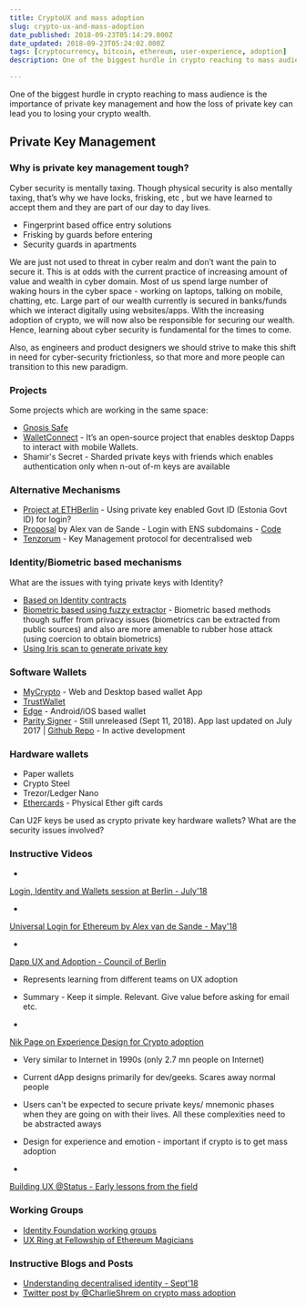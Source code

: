 ```yaml
---
title: CryptoUX and mass adoption
slug: crypto-ux-and-mass-adoption
date_published: 2018-09-23T05:14:29.000Z
date_updated: 2018-09-23T05:24:02.000Z
tags: [cryptocurrency, bitcoin, ethereum, user-experience, adoption]
description: One of the biggest hurdle in crypto reaching to mass audience is the importance of private key management and how the loss of private key can lead you to losing your crypto wealth.

---
```


One of the biggest hurdle in crypto reaching to mass audience is the importance of private key management and how the loss of private key can lead you to losing your crypto wealth.

## Private Key Management

### Why is private key management tough?

Cyber security is mentally taxing. Though physical security is also mentally taxing, that’s why we have locks, frisking, etc , but we have learned to accept them and they are part of our day to day lives.

- Fingerprint based office entry solutions
- Frisking by guards before entering
- Security guards in apartments

We are just not used to threat in cyber realm and don’t want the pain to secure it. This is at odds with the current practice of increasing amount of value and wealth in cyber domain. Most of us spend large number of waking hours in the cyber space - working on laptops, talking on mobile, chatting, etc. Large part of our wealth currently is secured in banks/funds which we interact digitally using websites/apps. With the increasing adoption of crypto, we will now also be responsible for securing our wealth. Hence, learning about cyber security is fundamental for the times to come.

Also, as engineers and product designers we should strive to make this shift in need for cyber-security frictionless, so that more and more people can transition to this new paradigm.

### Projects

Some projects which are working in the same space:

- [Gnosis Safe](https://safe.gnosis.io)
- [WalletConnect](https://walletconnect.org/) - It’s an open-source project that enables desktop Dapps to interact with mobile Wallets.
- Shamir's Secret - Sharded private keys with friends which enables authentication only when n-out of-m  keys are available

### Alternative Mechanisms

- [Project at ETHBerlin](https://devpost.com/software/ethstonia-identity) - Using private key enabled Govt ID (Estonia Govt ID) for login?
- [Proposal](https://github.com/ethereum/EIPs/pull/1078) by Alex van de Sande - Login with ENS subdomains - [Code](https://github.com/status-im/contracts/blob/73-economic-abstraction/contracts/identity/IdentityGasRelay.sol)
- [Tenzorum](https://tenzorum.org/) - Key Management protocol for decentralised web

### Identity/Biometric based mechanisms

What are the issues with tying private keys with Identity?

- [Based on Identity contracts](https://github.com/EthWorks/EthereumIdentitySDK)
- [Biometric based using fuzzy extractor](https://www.notion.so/Design-Spec-fa2b4e36d1b74d56bfca7a5062aa5faf) - Biometric based methods though suffer from privacy issues (biometrics can be extracted from public sources) and also are more amenable to rubber hose attack (using coercion to obtain biometrics)
- [Using Iris scan to generate private key](https://www.ncbi.nlm.nih.gov/pubmed/18784013)

### Software Wallets

- [MyCrypto](https://mycrypto.com/) - Web and Desktop based wallet App
- [TrustWallet](https://github.com/TrustWallet)
- [Edge](https://edge.app/) - Android/iOS based wallet
- [Parity Signer](https://play.google.com/store/apps/details?id=com.nativesigner&amp;hl=en_IN) - Still unreleased (Sept 11, 2018). App last updated on July 2017 |
[Github Repo](https://github.com/paritytech/parity-signer) - In active development

### Hardware wallets

- Paper wallets
- Crypto Steel
- Trezor/Ledger Nano
- [Ethercards](https://ether.cards/) - Physical Ether gift cards

Can U2F keys be used as crypto private key hardware wallets? What are the security issues involved?

### Instructive Videos

- 
[Login, Identity and Wallets session at Berlin - July'18](https://view.ly/v/ZICBx62MbHdh)

- 
[Universal Login for Ethereum by Alex van de Sande - May'18](https://www.youtube.com/watch?v=qF2lhJzngto)

- 
[Dapp UX and Adoption - Council of Berlin](https://view.ly/v/tWsj3yLPeUR8)

- Represents learning from different teams on UX adoption
- Summary - Keep it simple. Relevant. Give value before asking for email etc.

- 
[Nik Page on Experience Design for Crypto adoption](https://www.youtube.com/watch?v=pMZ0FHtgXho)

- Very similar to Internet in 1990s (only 2.7 mn people on Internet)
- Current dApp designs primarily for dev/geeks. Scares away normal people
- Users can't be expected to secure private keys/ mnemonic phases when they are going on with their lives. All these complexities need to be abstracted aways
- Design for experience and emotion - important if crypto is to get mass adoption

- 
[Building UX @Status - Early lessons from the field](https://www.youtube.com/watch?v=1Si7QmNOb_8)

### Working Groups

- [ Identity Foundation working groups](http://identity.foundation/working-groups)
- [ UX Ring at Fellowship of Ethereum Magicians](https://ethereum-magicians.org/c/working-groups/User-Experience)

### Instructive Blogs and Posts

- [ Understanding decentralised identity - Sept'18](https://thecontrol.co/understanding-decentralized-identity-433abb343279)
- [Twitter post by @CharlieShrem on crypto mass adoption](https://twitter.com/CharlieShrem/status/1009046658661994496)
